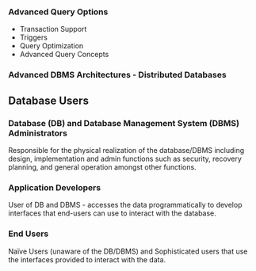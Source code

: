 ### Advanced Query Options

- Transaction Support
- Triggers
- Query Optimization
- Advanced Query Concepts

### Advanced DBMS Architectures - Distributed Databases

## Database Users

### Database (DB) and Database Management System (DBMS) Administrators

Responsible for the physical realization of the database/DBMS including design, implementation and admin functions such as security, recovery planning, and general operation amongst other functions.

### Application Developers

User of DB and DBMS - accesses the data programmatically to develop interfaces that end-users can use to interact with the database.

### End Users

Naïve Users (unaware of the DB/DBMS) and Sophisticated users that use the interfaces provided to interact with the data.